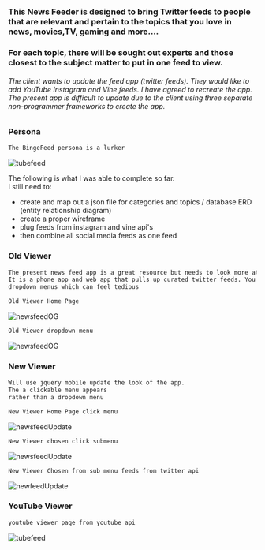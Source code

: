 ### This News Feeder is designed to bring Twitter feeds to people that are relevant and pertain to the topics that you love in news, movies,TV, gaming and more....  

### For each topic, there will be sought out experts and those closest to the subject matter to put in one feed to view.

###### The client wants to update the feed app (twitter feeds). They would like to add YouTube Instagram and Vine feeds. I have agreed to recreate the app. The present app is difficult to update due to the client using three separate non-programmer frameworks to create the app.

### Persona
``` markdown
The BingeFeed persona is a lurker
```
![tubefeed](https://raw.githubusercontent.com/sspnyc/news-feed/master/bingefeedPersona.png)



The following is what I was able to complete so far. <br>
I still need to: <br>
* create and map out a json file for categories and topics / database ERD (entity relationship diagram)
* create a proper wireframe
* plug feeds from instagram and vine api's
* then combine all social media feeds as one feed


### Old Viewer
``` markdown
The present news feed app is a great resource but needs to look more attractive to the viewer.
It is a phone app and web app that pulls up curated twitter feeds. You can only access through
dropdown menus which can feel tedious
```

``` markdown
Old Viewer Home Page
```

![newsfeedOG](https://raw.githubusercontent.com/sspnyc/news-feed/master/bingefeedOG1.png)
``` markdown
Old Viewer dropdown menu
```
![newsfeedOG](https://raw.githubusercontent.com/sspnyc/news-feed/master/bingefeedOG2.png)

### New Viewer
``` markdown
Will use jquery mobile update the look of the app.
The a clickable menu appears
rather than a dropdown menu
```
``` markdown
New Viewer Home Page click menu
```
![newsfeedUpdate](https://raw.githubusercontent.com/sspnyc/news-feed/master/bingefeedNew1a.png?w=324&h=292)
``` markdown
New Viewer chosen click submenu
```
![newsfeedUpdate](https://raw.githubusercontent.com/sspnyc/news-feed/master/bingefeedNew1b.png)

``` markdown
New Viewer Chosen from sub menu feeds from twitter api
```
![newfeedUpdate](https://raw.githubusercontent.com/sspnyc/news-feed/master/bingfeedNew1ctweet.png)

### YouTube Viewer
``` markdown
youtube viewer page from youtube api
```
![tubefeed](https://raw.githubusercontent.com/sspnyc/news-feed/master/bingefeedNew1dyoutube.png)
